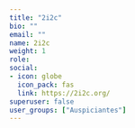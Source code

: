 ```yaml
---
title: "2i2c"
bio: ""
email: ""
name: 2i2c
weight: 1
role: 
social:
- icon: globe
  icon_pack: fas
  link: https://2i2c.org/
superuser: false
user_groups: ["Auspiciantes"]
---
```

